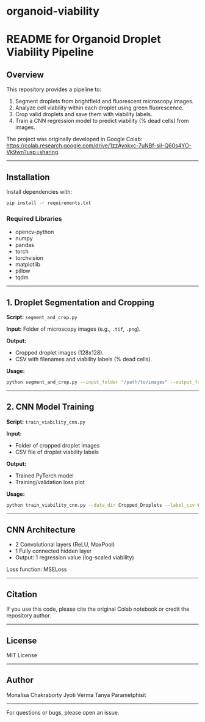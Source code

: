 # organoid-viability
# README for Organoid Droplet Viability Pipeline

## Overview
This repository provides a pipeline to:
1. Segment droplets from brightfield and fluorescent microscopy images.
2. Analyze cell viability within each droplet using green fluorescence.
3. Crop valid droplets and save them with viability labels.
4. Train a CNN regression model to predict viability (% dead cells) from images.

The project was originally developed in Google Colab: https://colab.research.google.com/drive/1zzAyokxc-7uNBf-siI-Q60s4YO-Vk9wn?usp=sharing.

---

## Installation
Install dependencies with:
```bash
pip install -r requirements.txt
```

### Required Libraries
- opencv-python
- numpy
- pandas
- torch
- torchvision
- matplotlib
- pillow
- tqdm

---

## 1. Droplet Segmentation and Cropping
**Script:** `segment_and_crop.py`

**Input:** Folder of microscopy images (e.g., `.tif`, `.png`).

**Output:**
- Cropped droplet images (128x128).
- CSV with filenames and viability labels (% dead cells).

**Usage:**
```bash
python segment_and_crop.py --input_folder "/path/to/images" --output_folder "Cropped_Droplets"
```

---

## 2. CNN Model Training
**Script:** `train_viability_cnn.py`

**Input:**
- Folder of cropped droplet images
- CSV file of droplet viability labels

**Output:**
- Trained PyTorch model
- Training/validation loss plot

**Usage:**
```bash
python train_viability_cnn.py --data_dir Cropped_Droplets --label_csv Cropped_Droplets/droplet_viability_labels.csv
```

---

## CNN Architecture
- 2 Convolutional layers (ReLU, MaxPool)
- 1 Fully connected hidden layer
- Output: 1 regression value (log-scaled viability)

Loss function: MSELoss

---

## Citation
If you use this code, please cite the original Colab notebook or credit the repository author.

---

## License
MIT License

---

## Author
Monalisa Chakraborty
Jyoti Verma
Tanya Parametphisit

---

For questions or bugs, please open an issue.
